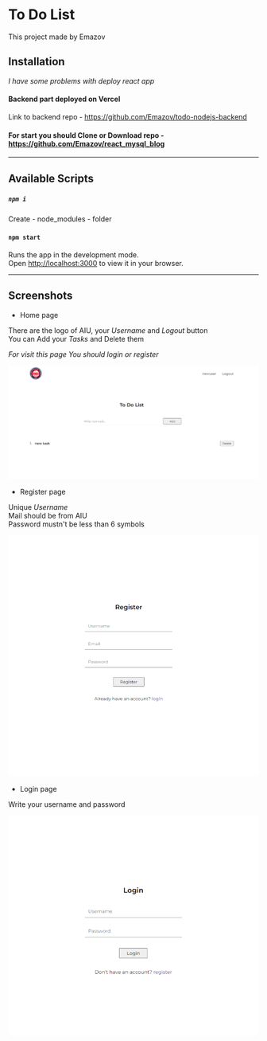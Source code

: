 # To Do List

This project made by Emazov

## Installation

_I have some problems with deploy react app_ 

#### Backend part deployed on Vercel

Link to backend repo - https://github.com/Emazov/todo-nodejs-backend

#### For start you should Clone or Download repo - https://github.com/Emazov/react_mysql_blog

---

## Available Scripts

##### `npm i`

Create - node_modules - folder

#### `npm start`

Runs the app in the development mode.\
Open [http://localhost:3000](http://localhost:3000) to view it in your browser.

---

## Screenshots

- Home page 

There are the logo of AIU, your _Username_ and _Logout_ button \
You can Add your _Tasks_ and Delete them

_For visit this page You should login or register_

![alt text](./images_readme/todo_main-page.png)

- Register page

Unique _Username_\
Mail should be from AIU \
Password mustn't be less than 6 symbols

![alt text](./images_readme/todo_register-page.png)
- Login page

Write your username and password

![alt text](./images_readme/todo_login-page.png)
